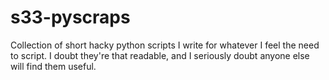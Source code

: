 # s33-pyscraps
Collection of short hacky python scripts I write for whatever I feel the need to script. I doubt they're that readable, and I seriously doubt anyone else will find them useful.
